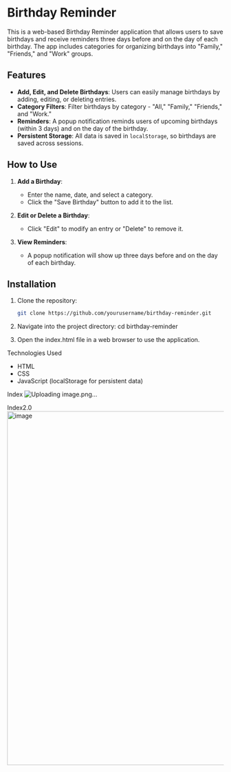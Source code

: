 # Birthday Reminder

This is a web-based Birthday Reminder application that allows users to save birthdays and receive reminders three days before and on the day of each birthday. The app includes categories for organizing birthdays into "Family," "Friends," and "Work" groups.

## Features

- **Add, Edit, and Delete Birthdays**: Users can easily manage birthdays by adding, editing, or deleting entries.
- **Category Filters**: Filter birthdays by category - "All," "Family," "Friends," and "Work."
- **Reminders**: A popup notification reminds users of upcoming birthdays (within 3 days) and on the day of the birthday.
- **Persistent Storage**: All data is saved in `localStorage`, so birthdays are saved across sessions.

## How to Use

1. **Add a Birthday**:
   - Enter the name, date, and select a category.
   - Click the "Save Birthday" button to add it to the list.

2. **Edit or Delete a Birthday**:
   - Click "Edit" to modify an entry or "Delete" to remove it.

3. **View Reminders**:
   - A popup notification will show up three days before and on the day of each birthday.

## Installation

1. Clone the repository:
   ```bash
   git clone https://github.com/yourusername/birthday-reminder.git

2. Navigate into the project directory:
cd birthday-reminder

3. Open the index.html file in a web browser to use the application.

Technologies Used
- HTML
- CSS
- JavaScript (localStorage for persistent data)

Index
![Uploading image.png…]()


Index2.0
<img width="823" alt="image" src="https://github.com/user-attachments/assets/0bfd5ab1-84b2-4135-a09b-1fb0d13255a1">


